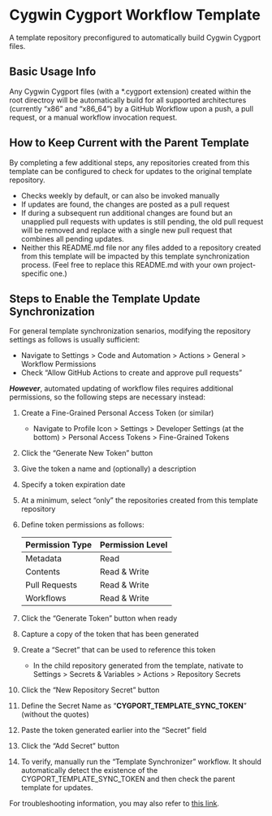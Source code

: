 Cygwin Cygport Workflow Template
================================
A template repository preconfigured to automatically build Cygwin Cygport files.

Basic Usage Info
----------------
Any Cygwin Cygport files (with a \*.cygport extension) created within the root
directroy will be automatically build for all supported architectures
(currently “x86” and “x86_64”) by a GitHub Workflow upon a push, a pull
request, or a manual workflow invocation request.

How to Keep Current with the Parent Template
----------------------------------------
By completing a few additional steps, any repositories created from this
template can be configured to check for updates to the original template
repository.
* Checks weekly by default, or can also be invoked manually
* If updates are found, the changes are posted as a pull request
* If during a subsequent run additional changes are found but an unapplied
  pull requests with updates is still pending, the old pull request will be
  removed and replace with a single new pull request that combines all
  pending updates.
* Neither this README.md file nor any files added to a repository created from
  this template will be impacted by this template synchronization process.
  (Feel free to replace this README.md with your own project-specific one.)

Steps to Enable the Template Update Synchronization
---------------------------------------------------
For general template synchronization senarios, modifying the repository
settings as follows is usually sufficient:
* Navigate to 
Settings > Code and Automation > Actions > General > Workflow Permissions
* Check “Allow GitHub Actions to create and approve pull requests”

**_However_**, automated updating of workflow files requires additional permissions,
so the following steps are necessary instead:

 1. Create a Fine-Grained Personal Access Token (or similar)
    + Navigate to Profile Icon > Settings > Developer Settings (at the bottom) > Personal Access Tokens > Fine-Grained Tokens
 2. Click the “Generate New Token” button
 3. Give the token a name and (optionally) a description
 4. Specify a token expiration date
 5. At a minimum, select “only” the repositories created from this template repository
 6. Define token permissions as follows:
 
    | Permission Type | Permission Level |
    | --------------- | ---------------- |
    | Metadata        | Read             |
    | Contents        | Read & Write     |
    | Pull Requests   | Read & Write     |
    | Workflows       | Read & Write     |
 
 7. Click the “Generate Token” button when ready
 8. Capture a copy of the token that has been generated
 9. Create a “Secret” that can be used to reference this token
    + In the child repository generated from the template, nativate to
	  Settings > Secrets & Variables > Actions > Repository Secrets
10. Click the “New Repository Secret” button
11. Define the Secret Name as “**CYGPORT_TEMPLATE_SYNC_TOKEN**” (without the quotes)
12. Paste the token generated earlier into the “Secret” field
13. Click the “Add Secret” button
14. To verify, manually run the “Template Synchronizer” workflow.  It should
    automatically detect the existence of the CYGPORT_TEMPLATE_SYNC_TOKEN and
	then check the parent template for updates.

For troubleshooting information, you may also refer to
[this link](https://github.com/marketplace/actions/actions-template-sync#troubleshooting).
